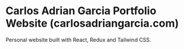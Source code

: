 # Carlos Adrian Garcia Portfolio Website (carlosadriangarcia.com)
Personal website built with React, Redux and Tailwind CSS.